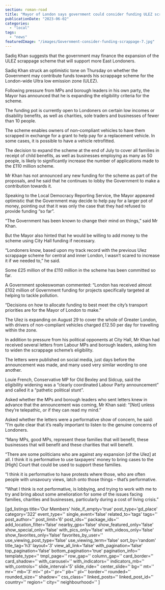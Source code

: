 ```yaml
---
section: roman-road
title: "Mayor of London says government could consider funding ULEZ scrappage scheme"
publicationDate: "2023-06-02"
categories: 
  - "local"
tags: 
  - "news"
featuredImage: "/images/Government-consider-funding-scrappage-7.jpg"
---
```


Sadiq Khan suggests that the government may finance the expansion of the ULEZ scrappage scheme that will support more East Londoners.

Sadiq Khan struck an optimistic tone on Thursday on whether the Government may contribute funds towards his scrappage scheme for the London-wide Ultra low emission zone (ULEZ).

Following pressure from MPs and borough leaders in his own party, the Mayor has announced that he is expanding the eligibility criteria for the scheme.

The funding pot is currently open to Londoners on certain low incomes or disability benefits, as well as charities, sole traders and businesses of fewer than 10 people.

The scheme enables owners of non-compliant vehicles to have them scrapped in exchange for a grant to help pay for a replacement vehicle. In some cases, it is possible to have a vehicle retrofitted.

The decision to expand the scheme at the end of July to cover all families in receipt of child benefits, as well as businesses employing as many as 50 people, is likely to significantly increase the number of applications made to the £110 million scheme.

Mr Khan has not announced any new funding for the scheme as part of the proposals, and he said that he continues to lobby the Government to make a contribution towards it.

Speaking to the Local Democracy Reporting Service, the Mayor appeared optimistic that the Government may decide to help pay for a larger pot of money, pointing out that it was only the case that they had refused to provide funding “so far”.

“The Government has been known to change their mind on things,” said Mr Khan.

But the Mayor also hinted that he would be willing to add money to the scheme using City Hall funding if necessary.

“Londoners know, based upon my track record with the previous Ulez scrappage scheme for central and inner London, I wasn’t scared to increase it if we needed to,” he said.

Some £25 million of the £110 million in the scheme has been committed so far.

A Government spokeswoman commented: “London has received almost £102 million of Government funding for projects specifically targeted at helping to tackle pollution.

“Decisions on how to allocate funding to best meet the city’s transport priorities are for the Mayor of London to make.”

The Ulez is expanding on August 29 to cover the whole of Greater London, with drivers of non-compliant vehicles charged £12.50 per day for travelling within the zone.

In addition to pressure from his political opponents at City Hall, Mr Khan had received several letters from Labour MPs and borough leaders, asking him to widen the scrappage scheme’s eligibility.

The letters were published on social media, just days before the announcement was made, and many used very similar wording to one another.

Louie French, Conservative MP for Old Bexley and Sidcup, said the eligibility widening was a “clearly coordinated Labour Party announcement” and called it a “pathetic political stunt”.

Asked whether the MPs and borough leaders who sent letters knew in advance that the announcement was coming, Mr Khan said: “\[Not\] unless they’re telepathic, or if they can read my mind.”

Asked whether the letters were a performative show of concern, he said: “I’m quite clear that it’s really important to listen to the genuine concerns of Londoners.

“Many MPs, good MPs, represent these families that will benefit, these businesses that will benefit and these charities that will benefit.

“There are some politicians who are against any expansion \[of the Ulez\] at all. I think it is performative to use taxpayers’ money to bring cases to the \[High\] Court that could be used to support these families.

“I think it is performative to have protests where those, who are often people with unsavoury views, latch onto those things – that’s performative.

“What I think is not performative, is lobbying, and trying to work with me to try and bring about some amelioration for some of the issues facing families, charities and businesses, particularly during a cost of living crisis.”

\[gd\_listings title='Our Members' hide\_if\_empty='true' post\_type='gd\_place' category='322' event\_type='' single\_event='false' related\_to='tags' tags='' post\_author='' post\_limit='6' post\_ids='' package\_ids='' add\_location\_filter='false' nearby\_gps='false' show\_featured\_only='false' show\_special\_only='false' with\_pics\_only='false' with\_videos\_only='false' show\_favorites\_only='false' favorites\_by\_user='' use\_viewing\_post\_type='false' use\_viewing\_term='false' sort\_by='random' title\_tag='h3' layout='3' view\_all\_link='false' with\_pagination='false' top\_pagination='false' bottom\_pagination='true' pagination\_info='' template\_type='' tmpl\_page='' row\_gap='' column\_gap='' card\_border='' card\_shadow='' with\_carousel='' with\_indicators='' indicators\_mb='' with\_controls='' slide\_interval='5' slide\_ride='' center\_slide='' bg='' mt='' mr='' mb='3' ml='' pt='' pr='' pb='' pl='' border='' rounded='' rounded\_size='' shadow='' css\_class='' linked\_posts='' linked\_post\_id='' country='' region='' city='' neighbourhood='' \]
